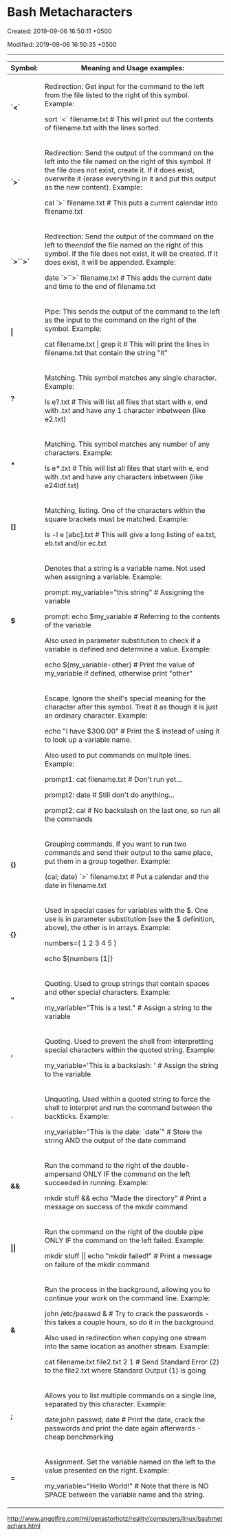 # Bash Metacharacters

Created: 2019-09-06 16:50:11 +0500

Modified: 2019-09-06 16:50:35 +0500

---

<table>
<colgroup>
<col style="width: 11%" />
<col style="width: 88%" />
</colgroup>
<thead>
<tr class="header">
<th><strong>Symbol:</strong></th>
<th><strong>Meaning and Usage examples:</strong></th>
</tr>
</thead>
<tbody>
<tr>
<td><strong>`<`</strong></td>
<td><p>Redirection: Get input for the command to the left from the file listed to the right of this symbol. Example:</p>
<p>sort `<` filename.txt # This will print out the contents of filename.txt with the lines sorted.</p></td>
</tr>
<tr>
<td><strong>`>`</strong></td>
<td><p>Redirection: Send the output of the command on the left into the file named on the right of this symbol. If the file does not exist, create it. If it does exist, overwrite it (erase everything in it and put this output as the new content). Example:</p>
<p>cal `>` filename.txt # This puts a current calendar into filename.txt</p></td>
</tr>
<tr>
<td><strong>`>``>`</strong></td>
<td><p>Redirection: Send the output of the command on the left to the<em>end</em>of the file named on the right of this symbol. If the file does not exist, it will be created. If it does exist, it will be appended. Example:</p>
<p>date `>``>` filename.txt # This adds the current date and time to the end of filename.txt</p></td>
</tr>
<tr>
<td><strong>|</strong></td>
<td><p>Pipe: This sends the output of the command to the left as the input to the command on the right of the symbol. Example:</p>
<p>cat filename.txt | grep it # This will print the lines in filename.txt that contain the string "it"</p></td>
</tr>
<tr>
<td><strong>?</strong></td>
<td><p>Matching. This symbol matches any single character. Example:</p>
<p>ls e?.txt # This will list all files that start with e, end with .txt and have any 1 character inbetween (like e2.txt)</p></td>
</tr>
<tr>
<td><strong>*</strong></td>
<td><p>Matching. This symbol matches any number of any characters. Example:</p>
<p>ls e*.txt # This will list all files that start with e, end with .txt and have any characters inbetween (like e24ldf.txt)</p></td>
</tr>
<tr>
<td><strong>[]</strong></td>
<td><p>Matching, listing. One of the characters within the square brackets must be matched. Example:</p>
<p>ls -l e [abc].txt # This will give a long listing of ea.txt, eb.txt and/or ec.txt</p></td>
</tr>
<tr>
<td><strong>$</strong></td>
<td><p>Denotes that a string is a variable name. Not used when assigning a variable. Example:</p>
<p>prompt: my_variable="this string" # Assigning the variable</p>
<p>prompt: echo $my_variable # Referring to the contents of the variable</p>
<p>Also used in parameter substitution to check if a variable is defined and determine a value. Example:</p>
<p>echo ${my_variable-other} # Print the value of my_variable if defined, otherwise print "other"</p></td>
</tr>
<tr>
<td><strong></strong></td>
<td><p>Escape. Ignore the shell's special meaning for the character after this symbol. Treat it as though it is just an ordinary character. Example:</p>
<p>echo "I have $300.00" # Print the $ instead of using it to look up a variable name.</p>
<p>Also used to put commands on mulitple lines. Example:</p>
<p>prompt1: cat filename.txt  # Don't run yet...</p>
<p>prompt2: date  # Still don't do anything...</p>
<p>prompt2: cal # No backslash on the last one, so run all the commands</p></td>
</tr>
<tr>
<td><strong>()</strong></td>
<td><p>Grouping commands. If you want to run two commands and send their output to the same place, put them in a group together. Example:</p>
<p>(cal; date) `>` filename.txt # Put a calendar and the date in filename.txt</p></td>
</tr>
<tr>
<td><strong>{}</strong></td>
<td><p>Used in special cases for variables with the $. One use is in parameter substitution (see the $ definition, above), the other is in arrays. Example:</p>
<p>numbers=( 1 2 3 4 5 )</p>
<p>echo ${numbers [1]}</p></td>
</tr>
<tr>
<td><strong>"</strong></td>
<td><p>Quoting. Used to group strings that contain spaces and other special characters. Example:</p>
<p>my_variable="This is a test." # Assign a string to the variable</p></td>
</tr>
<tr>
<td><strong>'</strong></td>
<td><p>Quoting. Used to prevent the shell from interpretting special characters within the quoted string. Example:</p>
<p>my_variable='This is a backslash: ' # Assign the string to the variable</p></td>
</tr>
<tr>
<td><strong>`</strong></td>
<td><p>Unquoting. Used within a quoted string to force the shell to interpret and run the command between the backticks. Example:</p>
<p>my_variable="This is the date: `date`" # Store the string AND the output of the date command</p></td>
</tr>
<tr>
<td><strong>&amp;&amp;</strong></td>
<td><p>Run the command to the right of the double-ampersand ONLY IF the command on the left succeeded in running. Example:</p>
<p>mkdir stuff &amp;&amp; echo "Made the directory" # Print a message on success of the mkdir command</p></td>
</tr>
<tr>
<td><strong>||</strong></td>
<td><p>Run the command on the right of the double pipe ONLY IF the command on the left failed. Example:</p>
<p>mkdir stuff || echo "mkdir failed!" # Print a message on failure of the mkdir command</p></td>
</tr>
<tr>
<td><strong>&amp;</strong></td>
<td><p>Run the process in the background, allowing you to continue your work on the command line. Example:</p>
<p>john /etc/passwd &amp; # Try to crack the passwords - this takes a couple hours, so do it in the background.</p>
<p>Also used in redirection when copying one stream into the same location as another stream. Example:</p>
<p>cat filename.txt  file2.txt 2 1 # Send Standard Error (2) to the file2.txt where Standard Output (1) is going</p></td>
</tr>
<tr>
<td><strong>;</strong></td>
<td><p>Allows you to list multiple commands on a single line, separated by this character. Example:</p>
<p>date;john passwd; date # Print the date, crack the passwords and print the date again afterwards - cheap benchmarking</p></td>
</tr>
<tr>
<td><strong>=</strong></td>
<td><p>Assignment. Set the variable named on the left to the value presented on the right. Example:</p>
<p>my_variable="Hello World!" # Note that there is NO SPACE between the variable name and the string.</p></td>
</tr>
</tbody>
</table>

<http://www.angelfire.com/mi/genastorhotz/reality/computers/linux/bashmetachars.html>
